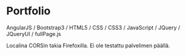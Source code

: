 # Portfolio

AngularJS / Bootstrap3 / HTML5 / CSS / CSS3 / JavaScript / JQuery / JQueryUI / fullPage.js

Localina CORSin takia Firefoxilla.
Ei ole testattu palvelimen päällä.